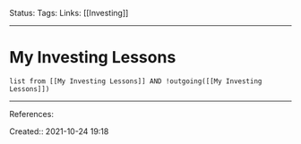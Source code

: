 Status: 
Tags: 
Links: [[Investing]]
___
# My Investing Lessons

```dataview
list from [[My Investing Lessons]] AND !outgoing([[My Investing Lessons]])
```
___
References:

Created:: 2021-10-24 19:18

